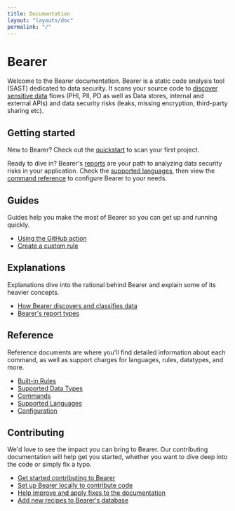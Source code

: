 ```yaml
---
title: Documentation
layout: "layouts/doc"
permalink: "/"
---
```


# Bearer

Welcome to the Bearer documentation. Bearer is a static code analysis tool (SAST) dedicated to data security. It scans your source code to [discover sensitive data](/explanations/discovery-and-classification) flows (PHI, PII, PD as well as Data stores, internal and external APIs) and data security risks (leaks, missing encryption, third-party sharing etc).

## Getting started

New to Bearer? Check out the [quickstart](/quickstart/) to scan your first project. 

Ready to dive in? Bearer's [reports](/explanations/reports/) are your path to analyzing data security risks in your application. Check the [supported languages](/reference/supported-languages/), then view the [command reference](/reference/commands/) to configure Bearer to your needs.

## Guides

Guides help you make the most of Bearer so you can get up and running quickly.

- [Using the GitHub action](/guides/github-action/)
- [Create a custom rule](/guides/custom-rule/)

## Explanations

Explanations dive into the rational behind Bearer and explain some of its heavier concepts.

- [How Bearer discovers and classifies data](/explanations/discovery-and-classification/)
- [Bearer's report types](/explanations/reports/)

## Reference

Reference documents are where you'll find detailed information about each command, as well as support charges for languages, rules, datatypes, and more.

- [Built-in Rules](/reference/rules/)
- [Supported Data Types](/reference/datatypes/)
- [Commands](/reference/commands/)
- [Supported Languages](/reference/supported-languages/)
- [Configuration](/reference/config/)

## Contributing

We'd love to see the impact you can bring to Bearer. Our contributing documentation will help get you started, whether you want to dive deep into the code or simply fix a typo.

- [Get started contributing to Bearer](/contributing/)
- [Set up Bearer locally to contribute code](/contributing/code/)
- [Help improve and apply fixes to the documentation](/contributing/docs/)
- [Add new recipes to Bearer's database](/contributing/recipes/)